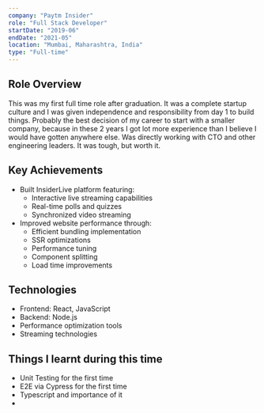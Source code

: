 ```yaml
---
company: "Paytm Insider"
role: "Full Stack Developer"
startDate: "2019-06"
endDate: "2021-05"
location: "Mumbai, Maharashtra, India"
type: "Full-time"
---
```


## Role Overview
This was my first full time role after graduation. It was a complete startup culture and I was given independence and responsibility from day 1 to build things. Probably the best decision of my career to start with a smaller company, because in these 2 years I got lot more experience than I believe I would have gotten anywhere else. Was directly working with CTO and other engineering leaders. It was tough, but worth it.

## Key Achievements
- Built InsiderLive platform featuring:
  - Interactive live streaming capabilities
  - Real-time polls and quizzes
  - Synchronized video streaming
- Improved website performance through:
  - Efficient bundling implementation
  - SSR optimizations
  - Performance tuning
  - Component splitting
  - Load time improvements

## Technologies
- Frontend: React, JavaScript
- Backend: Node.js
- Performance optimization tools
- Streaming technologies 

## Things I learnt during this time
- Unit Testing for the first time
- E2E via Cypress for the first time
- Typescript and importance of it
- 